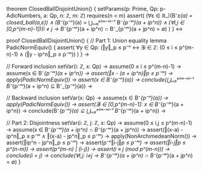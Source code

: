 theorem ClosedBallDisjointUnion() {
  setParams(p: Prime, Qp: p-AdicNumbers, a: Qp, n: ℤ, m: ℤ)
  requires(n < m)
  assert(
    (∀ε ∈ ℝ₊)(B⁻_ε(a) = closed_ball(a,ε)) ∧
    (B⁻_{p⁻ⁿ}(a) = ⋃ᵢ₌₀ᵖ⁽ᵐ⁻ⁿ⁾⁻¹ B⁻_{p⁻ᵐ}(a + ip^n)) ∧
    (∀i,j ∈ [0,p^(m-n)-1])(i ≠ j → B⁻_{p⁻ᵐ}(a + ip^n) ∩ B⁻_{p⁻ᵐ}(a + jp^n) = ∅)
  )
} ↔

proof ClosedBallDisjointUnion() {
  // Part 1: Union equality
  lemma PadicNormEquiv() {
    assert(
      ∀y ∈ Qp: (‖y‖_p ≤ p⁻ⁿ ↔ ∃i ∈ ℤ: 
        (0 ≤ i ≤ p^(m-n)-1) ∧ (‖y - ip^n‖_p ≤ p⁻ᵐ))
    )
  } →
  
  // Forward inclusion
  setVar(i: ℤ, x: Qp) →
  assume(0 ≤ i ≤ p^(m-n)-1) →
  assume(x ∈ B⁻_{p⁻ᵐ}(a + ip^n)) →
  assert(‖x - (a + ip^n)‖_p ≤ p⁻ᵐ) →
  apply(PadicNormEquiv()) →
  assert(x ∈ B⁻_{p⁻ⁿ}(a)) →
  conclude(⋃ᵢ₌₀ᵖ⁽ᵐ⁻ⁿ⁾⁻¹ B⁻_{p⁻ᵐ}(a + ip^n) ⊆ B⁻_{p⁻ⁿ}(a)) →

  // Backward inclusion
  setVar(x: Qp) →
  assume(x ∈ B⁻_{p⁻ⁿ}(a)) →
  apply(PadicNormEquiv()) →
  assert(∃i ∈ [0,p^(m-n)-1]: x ∈ B⁻_{p⁻ᵐ}(a + ip^n)) →
  conclude(B⁻_{p⁻ⁿ}(a) ⊆ ⋃ᵢ₌₀ᵖ⁽ᵐ⁻ⁿ⁾⁻¹ B⁻_{p⁻ᵐ}(a + ip^n)) →

  // Part 2: Disjointness
  setVar(i: ℤ, j: ℤ, x: Qp) →
  assume(0 ≤ i,j ≤ p^(m-n)-1) →
  assume(x ∈ B⁻_{p⁻ᵐ}(a + ip^n) ∩ B⁻_{p⁻ᵐ}(a + jp^n)) →
  assert(‖(x-a) - ip^n‖_p ≤ p⁻ᵐ ∧ ‖(x-a) - jp^n‖_p ≤ p⁻ᵐ) →
  apply(NonArchimedeanNorm()) →
  assert(‖ip^n - jp^n‖_p ≤ p⁻ᵐ) →
  assert(p⁻ⁿ‖i-j‖_p ≤ p⁻ᵐ) →
  assert(‖i-j‖_p ≤ p^(n-m)) →
  assert(p^(m-n) | (i-j)) →
  assert(i ≡ j (mod p^(m-n))) →
  conclude(i = j) →
  conclude(∀i,j: i≠j → B⁻_{p⁻ᵐ}(a + ip^n) ∩ B⁻_{p⁻ᵐ}(a + jp^n) = ∅)
}